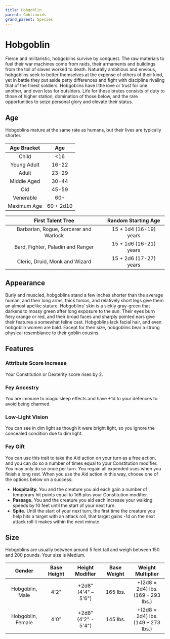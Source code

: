 ```yaml
---
title: Hobgoblin 
parent: Goblinoids
grand_parent: Species
---
```


# Hobgoblin
Fierce and militaristic, hobgoblins survive by conquest. The raw materials to fuel their war machines come from raids, their armaments and buildings from the toil of slaves worked to death. Naturally ambitious and envious, hobgoblins seek to better themselves at the expense of others of their kind, yet in battle they put aside petty differences and fight with discipline rivaling that of the finest soldiers. Hobgoblins have little love or trust for one another, and even less for outsiders. Life for these brutes consists of duty to those of higher station, domination of those below, and the rare opportunities to seize personal glory and elevate their status.

## Age
Hobgoblins mature at the same rate as humans, but their lives are typically shorter.

| Age Bracket | Age |
|:-----------:|:---:|
| Child       | <16 |
| Young Adult | 16-22 |
| Adult       | 23-29 |
| Middle Aged | 30-44 |
| Old         | 45-59 |
| Venerable   | 60+ |
| Maximum Age | 60 + 2d10 |

| First Talent Tree | Random Starting Age |
|:-----------------:|:-------------------:|
| Barbarian, Rogue, Sorcerer and Warlock | 15 + 1d4 (16-19) years |
| Bard, Fighter, Paladin and Ranger      | 15 + 1d6 (16-21) years |
| Cleric, Druid, Monk and Wizard         | 15 + 2d6 (17-27) years |

## Appearance
Burly and muscled, hobgoblins stand a few inches shorter than the average human, and their long arms, thick torsos, and relatively short legs give them an almost apelike stature. Hobgoblins’ skin is a sickly gray-green that darkens to mossy green after long exposure to the sun. Their eyes burn fiery orange or red, and their broad faces and sharply pointed ears give their features a somewhat feline cast. Hobgoblins lack facial hair, and even hobgoblin women are bald. Except for their size, hobgoblins bear a strong physical resemblance to their goblin cousins.

## Features

### Attribute Score Increase
Your Constitution or Dexterity score rises by 2.

### Fey Ancestry
You are immune to magic sleep effects and have +1d to your defences to avoid being charmed.

### Low-Light Vision
You can see in dim light as though it were bright light, so you ignore the concealed condition due to dim light.

### Fey Gift
You can use this trait to take the Aid action on your turn as a free action, and you can do so a number of times equal to your Constitution modifier. You may only do so once per turn. You regain all expended uses when you finish a long rest.
When you use the Aid action in this way, choose one of the options below on a success:
* **Hospitality.** You and the creature you aid each gain a number of temporary hit points equal to 1d6 plus your Constitution modifier.
* **Passage.** You and the creature you aid each increase your walking speeds by 10 feet until the start of your next turn.
* **Spite.** Until the start of your next turn, the first time the creature you help hits a target with an attack roll, that target gains -1d on the next attack roll it makes within the next minute.

## Size
Hobgoblins are usually between around 5 feet tall and weigh between 150 and 200 pounds. Your size is Medium.

| Gender | Base Height | Height Modifier | Base Weight | Weight Multiplier |
|:------:|:-----------:|:---------------:|:-----------:|:-----------------:|
| Hobgoblin, Male   | 4'2" | +2d8"<br>(4'4" – 5'6") | 165 lbs. | +(2d8 × 2d4) lbs.<br>(169 – 293 lbs.) |
| Hobgoblin, Female | 4'0"  | +2d8"<br>(4'2" - 5'4") | 145 lbs.  | +(2d8 × 2d4) lbs.<br>(149 – 273 lbs.) |
